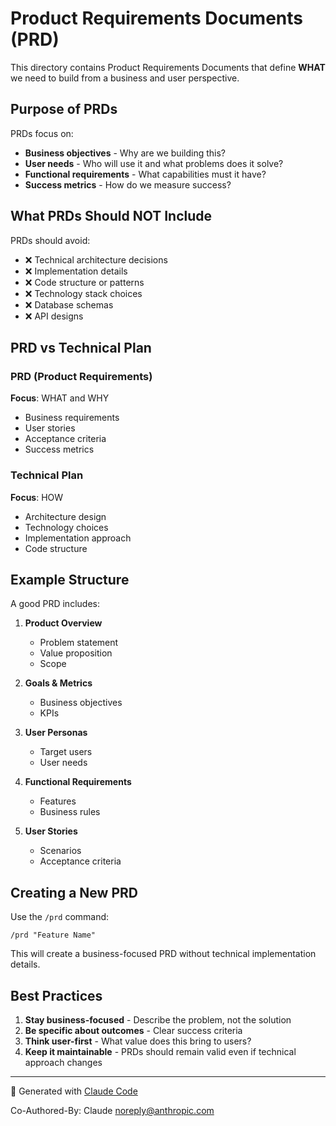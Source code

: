 # Product Requirements Documents (PRD)

This directory contains Product Requirements Documents that define **WHAT** we need to build from a business and user perspective.

## Purpose of PRDs

PRDs focus on:
- **Business objectives** - Why are we building this?
- **User needs** - Who will use it and what problems does it solve?
- **Functional requirements** - What capabilities must it have?
- **Success metrics** - How do we measure success?

## What PRDs Should NOT Include

PRDs should avoid:
- ❌ Technical architecture decisions
- ❌ Implementation details
- ❌ Code structure or patterns
- ❌ Technology stack choices
- ❌ Database schemas
- ❌ API designs

## PRD vs Technical Plan

### PRD (Product Requirements)
**Focus**: WHAT and WHY
- Business requirements
- User stories
- Acceptance criteria
- Success metrics

### Technical Plan
**Focus**: HOW
- Architecture design
- Technology choices
- Implementation approach
- Code structure

## Example Structure

A good PRD includes:

1. **Product Overview**
   - Problem statement
   - Value proposition
   - Scope

2. **Goals & Metrics**
   - Business objectives
   - KPIs

3. **User Personas**
   - Target users
   - User needs

4. **Functional Requirements**
   - Features
   - Business rules

5. **User Stories**
   - Scenarios
   - Acceptance criteria

## Creating a New PRD

Use the `/prd` command:
```
/prd "Feature Name"
```

This will create a business-focused PRD without technical implementation details.

## Best Practices

1. **Stay business-focused** - Describe the problem, not the solution
2. **Be specific about outcomes** - Clear success criteria
3. **Think user-first** - What value does this bring to users?
4. **Keep it maintainable** - PRDs should remain valid even if technical approach changes

---

🤖 Generated with [Claude Code](https://claude.ai/code)

Co-Authored-By: Claude <noreply@anthropic.com>